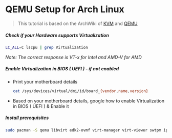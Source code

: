 # QEMU Setup for Arch Linux

>This tutorial is based on the ArchWiki of [KVM](https://wiki.archlinux.org/title/KVM) and [QEMU](https://wiki.archlinux.org/title/QEMU)

##### Check if your Hardware supports Virtualization   

```sh
LC_ALL=C lscpu | grep Virtualization
```
*Note: The correct response is VT-x for Intel and AMD-V for AMD*


##### Enable Virtualization in BIOS ( UEFI ) - if not enabled
  - Print your motherboard details
    ```sh
    cat /sys/devices/virtual/dmi/id/board_{vendor,name,version}
    ```   
  - Based on your motherboard details, google how to enable Virtualization in BIOS ( UEFI ) & Enable it

##### Install prerequisites
```sh
sudo pacman -S qemu libvirt edk2-ovmf virt-manager virt-viewer swtpm iptables-nft dnsmasq
```
